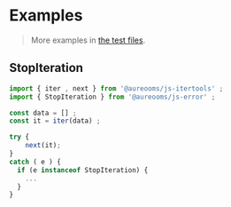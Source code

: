# Examples

> More examples in [the test files](https://github.com/make-github-pseudonymous-again/js-error/tree/main/test/src).


## StopIteration

```js
import { iter , next } from '@aureooms/js-itertools' ;
import { StopIteration } from '@aureooms/js-error' ;

const data = [] ;
const it = iter(data) ;

try {
	next(it);
}
catch ( e ) {
  if (e instanceof StopIteration) {
    ...
  }
}
```
